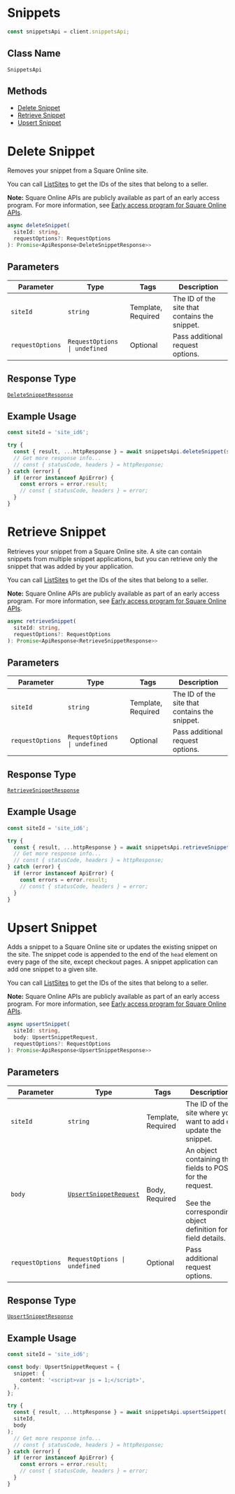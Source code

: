 # Snippets

```ts
const snippetsApi = client.snippetsApi;
```

## Class Name

`SnippetsApi`

## Methods

* [Delete Snippet](../../doc/api/snippets.md#delete-snippet)
* [Retrieve Snippet](../../doc/api/snippets.md#retrieve-snippet)
* [Upsert Snippet](../../doc/api/snippets.md#upsert-snippet)


# Delete Snippet

Removes your snippet from a Square Online site.

You can call [ListSites](../../doc/api/sites.md#list-sites) to get the IDs of the sites that belong to a seller.

__Note:__ Square Online APIs are publicly available as part of an early access program. For more information, see [Early access program for Square Online APIs](https://developer.squareup.com/docs/online-api#early-access-program-for-square-online-apis).

```ts
async deleteSnippet(
  siteId: string,
  requestOptions?: RequestOptions
): Promise<ApiResponse<DeleteSnippetResponse>>
```

## Parameters

| Parameter | Type | Tags | Description |
|  --- | --- | --- | --- |
| `siteId` | `string` | Template, Required | The ID of the site that contains the snippet. |
| `requestOptions` | `RequestOptions \| undefined` | Optional | Pass additional request options. |

## Response Type

[`DeleteSnippetResponse`](../../doc/models/delete-snippet-response.md)

## Example Usage

```ts
const siteId = 'site_id6';

try {
  const { result, ...httpResponse } = await snippetsApi.deleteSnippet(siteId);
  // Get more response info...
  // const { statusCode, headers } = httpResponse;
} catch (error) {
  if (error instanceof ApiError) {
    const errors = error.result;
    // const { statusCode, headers } = error;
  }
}
```


# Retrieve Snippet

Retrieves your snippet from a Square Online site. A site can contain snippets from multiple snippet applications, but you can retrieve only the snippet that was added by your application.

You can call [ListSites](../../doc/api/sites.md#list-sites) to get the IDs of the sites that belong to a seller.

__Note:__ Square Online APIs are publicly available as part of an early access program. For more information, see [Early access program for Square Online APIs](https://developer.squareup.com/docs/online-api#early-access-program-for-square-online-apis).

```ts
async retrieveSnippet(
  siteId: string,
  requestOptions?: RequestOptions
): Promise<ApiResponse<RetrieveSnippetResponse>>
```

## Parameters

| Parameter | Type | Tags | Description |
|  --- | --- | --- | --- |
| `siteId` | `string` | Template, Required | The ID of the site that contains the snippet. |
| `requestOptions` | `RequestOptions \| undefined` | Optional | Pass additional request options. |

## Response Type

[`RetrieveSnippetResponse`](../../doc/models/retrieve-snippet-response.md)

## Example Usage

```ts
const siteId = 'site_id6';

try {
  const { result, ...httpResponse } = await snippetsApi.retrieveSnippet(siteId);
  // Get more response info...
  // const { statusCode, headers } = httpResponse;
} catch (error) {
  if (error instanceof ApiError) {
    const errors = error.result;
    // const { statusCode, headers } = error;
  }
}
```


# Upsert Snippet

Adds a snippet to a Square Online site or updates the existing snippet on the site.
The snippet code is appended to the end of the `head` element on every page of the site, except checkout pages. A snippet application can add one snippet to a given site.

You can call [ListSites](../../doc/api/sites.md#list-sites) to get the IDs of the sites that belong to a seller.

__Note:__ Square Online APIs are publicly available as part of an early access program. For more information, see [Early access program for Square Online APIs](https://developer.squareup.com/docs/online-api#early-access-program-for-square-online-apis).

```ts
async upsertSnippet(
  siteId: string,
  body: UpsertSnippetRequest,
  requestOptions?: RequestOptions
): Promise<ApiResponse<UpsertSnippetResponse>>
```

## Parameters

| Parameter | Type | Tags | Description |
|  --- | --- | --- | --- |
| `siteId` | `string` | Template, Required | The ID of the site where you want to add or update the snippet. |
| `body` | [`UpsertSnippetRequest`](../../doc/models/upsert-snippet-request.md) | Body, Required | An object containing the fields to POST for the request.<br><br>See the corresponding object definition for field details. |
| `requestOptions` | `RequestOptions \| undefined` | Optional | Pass additional request options. |

## Response Type

[`UpsertSnippetResponse`](../../doc/models/upsert-snippet-response.md)

## Example Usage

```ts
const siteId = 'site_id6';

const body: UpsertSnippetRequest = {
  snippet: {
    content: '<script>var js = 1;</script>',
  },
};

try {
  const { result, ...httpResponse } = await snippetsApi.upsertSnippet(
  siteId,
  body
);
  // Get more response info...
  // const { statusCode, headers } = httpResponse;
} catch (error) {
  if (error instanceof ApiError) {
    const errors = error.result;
    // const { statusCode, headers } = error;
  }
}
```


